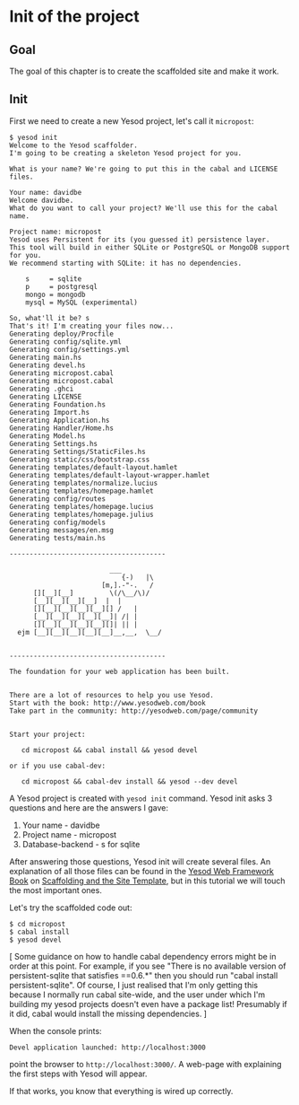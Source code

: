 # Init of the project

## Goal

The goal of this chapter is to create the scaffolded site and make it work.

## Init

First we need to create a new Yesod project, let's call it `micropost`:

    $ yesod init
    Welcome to the Yesod scaffolder.
    I'm going to be creating a skeleton Yesod project for you.

    What is your name? We're going to put this in the cabal and LICENSE files.

    Your name: davidbe
    Welcome davidbe.
    What do you want to call your project? We'll use this for the cabal name.

    Project name: micropost
    Yesod uses Persistent for its (you guessed it) persistence layer.
    This tool will build in either SQLite or PostgreSQL or MongoDB support for you.
    We recommend starting with SQLite: it has no dependencies.

        s     = sqlite
        p     = postgresql
        mongo = mongodb
        mysql = MySQL (experimental)

    So, what'll it be? s
    That's it! I'm creating your files now...
    Generating deploy/Procfile
    Generating config/sqlite.yml
    Generating config/settings.yml
    Generating main.hs
    Generating devel.hs
    Generating micropost.cabal
    Generating micropost.cabal
    Generating .ghci
    Generating LICENSE
    Generating Foundation.hs
    Generating Import.hs
    Generating Application.hs
    Generating Handler/Home.hs
    Generating Model.hs
    Generating Settings.hs
    Generating Settings/StaticFiles.hs
    Generating static/css/bootstrap.css
    Generating templates/default-layout.hamlet
    Generating templates/default-layout-wrapper.hamlet
    Generating templates/normalize.lucius
    Generating templates/homepage.hamlet
    Generating config/routes
    Generating templates/homepage.lucius
    Generating templates/homepage.julius
    Generating config/models
    Generating messages/en.msg
    Generating tests/main.hs

    ---------------------------------------
    
                             ___
                                {-)   |\
                           [m,].-"-.   /
          [][__][__]         \(/\__/\)/
          [__][__][__][__]  |  |
          [][__][__][__][__][] /   |
          [__][__][__][__][__]| /| |
          [][__][__][__][__][]| || |  
      ejm [__][__][__][__][__]__,__,  \__/

    
    ---------------------------------------
    
    The foundation for your web application has been built.
    
    
    There are a lot of resources to help you use Yesod.
    Start with the book: http://www.yesodweb.com/book
    Take part in the community: http://yesodweb.com/page/community
    
    
    Start your project:
    
       cd micropost && cabal install && yesod devel
     
    or if you use cabal-dev:
    
       cd micropost && cabal-dev install && yesod --dev devel

    
A Yesod project is created with `yesod init` command. Yesod init asks 3 questions and here are the answers I gave:

1. Your name - davidbe
2. Project name - micropost
3. Database-backend - s for sqlite

After answering those questions, Yesod init will create several files. An explanation of all those files can be found in the [Yesod Web Framework Book](http://www.yesodweb.com/book) on [Scaffolding and the Site Template](http://www.yesodweb.com/book/scaffolding), but in this tutorial we will touch the most important ones.

Let's try the scaffolded code out:

    $ cd micropost
    $ cabal install
    $ yesod devel

[ Some guidance on how to handle cabal dependency errors might be in order at this point. For example, if you see "There is no available version of persistent-sqlite that satisfies ==0.6.*" then you should run "cabal install persistent-sqlite". Of course, I just realised that I'm only getting this because I normally run cabal site-wide, and the user under which I'm building my yesod projects doesn't even have a package list! Presumably if it did, cabal would install the missing dependencies. ]

When the console prints:

    Devel application launched: http://localhost:3000

point the browser to `http://localhost:3000/`. A web-page with explaining the first steps with Yesod will appear.

If that works, you know that everything is wired up correctly.
